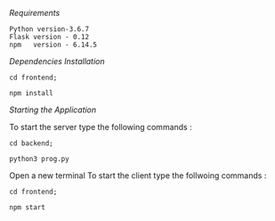 *Requirements*
```
Python version-3.6.7
Flask version - 0.12
npm   version - 6.14.5
```

*Dependencies Installation*
```
cd frontend;
```
```
npm install
```

*Starting the Application*

To start the server type the following  commands :
```
cd backend;
```
```
python3 prog.py
```
Open a new terminal
To start the client type the follwoing commands :
```
cd frontend;
```

```
npm start
```

